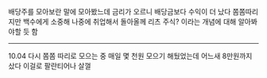 배당주를 모아보란 말에 모아봤느데 금리가 오르니 배당금보다 수익이 더 났다
쫌쫌따리지만 백수에게 소중해
나중에 취업해서 돌아올께
리츠 주식? 이라는 개념에 대해 알아봐야할 듯 함

---
10.04 
다시 쫌쫌 따리로 모으는 중
매일 몇 천원 모으기 해뒀었는데 어느새 8만원까지 샀다
이걸로 팔란티어나 살껄